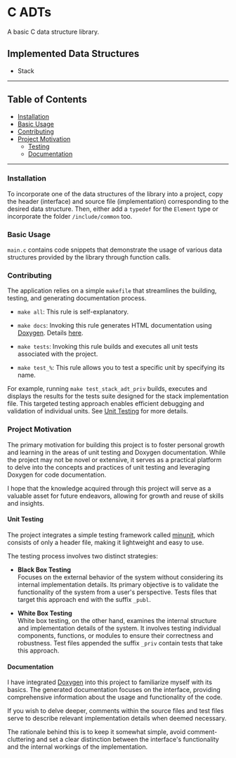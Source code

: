 # C ADTs

A basic C data structure library.  

## Implemented Data Structures

+ Stack

---

## Table of Contents

+ [Installation](#installation)
+ [Basic Usage](#basic-usage)
+ [Contributing](#contributing)
+ [Project Motivation](#project-motivation)
    + [Testing](#unit-testing)
    + [Documentation](#documentation)

---

### Installation

To incorporate one of the data structures of the library into a project, copy 
the header (interface) and source file (implementation) corresponding to the 
desired data structure. Then, either add a `typedef` for the `Element` type or
incorporate the folder `/include/common` too.

### Basic Usage

`main.c` contains code snippets that demonstrate the usage of various data 
structures provided by the library through function calls.

### Contributing

The application relies on a simple `makefile` that streamlines the building, 
testing, and generating documentation process. 

+ `make all`: This rule is self-explanatory.  

+ `make docs`: Invoking this rule generates HTML documentation using 
[Doxygen](https://www.doxygen.nl/index.html). Details [here](#documentation).  

+ `make tests`: Invoking this rule builds and executes all unit tests associated 
  with the project.  

+ `make test_%`: This rule allows you to test a specific unit by specifying 
  its name.  

For example, running `make test_stack_adt_priv` builds, executes and displays 
the results for the tests suite designed for the stack implementation file. This 
targeted testing approach enables efficient debugging and validation of 
individual units. See [Unit Testing](#unit-testing) for more details.  

### Project Motivation

The primary motivation for building this project is to foster personal growth
and learning in the areas of unit testing and Doxygen documentation. While the
project may not be novel or extensive, it serves as a practical platform to 
delve into the concepts and practices of unit testing and leveraging Doxygen for 
code documentation. 

I hope that the knowledge acquired through this project will serve as a
valuable asset for future endeavors, allowing for growth and reuse of skills 
and insights.

#### Unit Testing

The project integrates a simple testing framework called 
[minunit](https://github.com/siu/minunit), which consists of only a header 
file, making it lightweight and easy to use.

The testing process involves two distinct strategies:

+ __Black Box Testing__  
    Focuses on the external behavior of the system without considering its 
    internal implementation details. Its primary objective is to validate the 
	functionality of the system from a user's perspective. Tests files that
    target this approach end with the suffix `_publ`.

+ __White Box Testing__  
    White box testing, on the other hand, examines the internal structure and
    implementation details of the system. It involves testing individual 
    components, functions, or modules to ensure their correctness and 
    robustness. Test files appended the suffix `_priv` contain tests that 
    take this approach.  

####  Documentation 

I have integrated [Doxygen](https://www.doxygen.nl/index.html) into this project 
to familiarize myself with its basics. The generated documentation focuses on
the interface, providing comprehensive information about the usage and
functionality of the code.  

If you wish to delve deeper, comments within the source files and test files 
serve to describe relevant implementation details when deemed necessary.  

The rationale behind this is to keep it somewhat simple, avoid 
comment-cluttering and set a clear distinction between the interface's 
functionality and the internal workings of the implementation.
